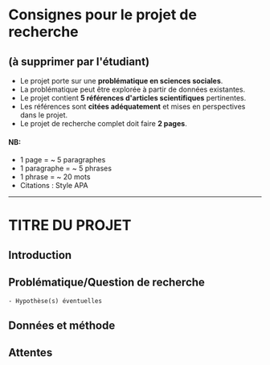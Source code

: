 # Consignes pour le projet de recherche
## (à supprimer par l'étudiant)

- Le projet porte sur une **problématique en sciences sociales**.
- La problématique peut être explorée à partir de données existantes.
- Le projet contient **5 références d'articles scientifiques** pertinentes.
- Les références sont **citées adéquatement** et mises en perspectives dans le projet.
- Le projet de recherche complet doit faire **2 pages**.

#### NB:
- 1 page = ~ 5 paragraphes
- 1 paragraphe = ~ 5 phrases
- 1 phrase = ~ 20 mots
- Citations : Style APA
---

# TITRE DU PROJET

## Introduction


## Problématique/Question de recherche
    - Hypothèse(s) éventuelles

## Données et méthode

## Attentes

